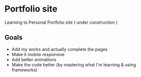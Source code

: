 # Portfolio site
Learning to Personal Portfolio site ( under construction )

## Goals
- Add my works and actually complete the pages
- Make it mobile responsive
- Add better animations
- Make the code better (by mastering what I'm learning & using frameworks)
